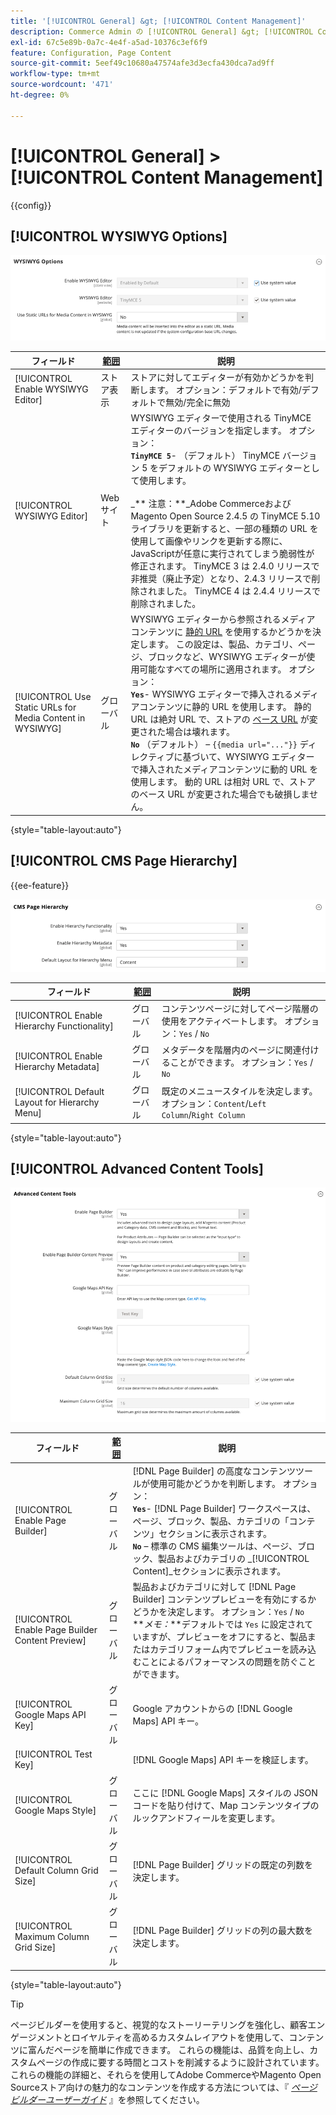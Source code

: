 ```yaml
---
title: '[!UICONTROL General] &gt; [!UICONTROL Content Management]'
description: Commerce Admin の [!UICONTROL General] &gt; [!UICONTROL Content Management] ページで設定を確認します。
exl-id: 67c5e89b-0a7c-4e4f-a5ad-10376c3ef6f9
feature: Configuration, Page Content
source-git-commit: 5eef49c10680a47574afe3d3ecfa430dca7ad9ff
workflow-type: tm+mt
source-wordcount: '471'
ht-degree: 0%

---
```


# [!UICONTROL General] > [!UICONTROL Content Management]

{{config}}

## [!UICONTROL WYSIWYG Options]

![WYSIWYG オプション ](./assets/content-management-wysiwyg-options.png)<!-- zoom -->

<!-- [WYSIWYG Options](https://docs.magento.com/user-guide/cms/editor.html) -->

| フィールド | [ 範囲 ](../../getting-started/websites-stores-views.md#scope-settings) | 説明 |
|--- |--- |--- |
| [!UICONTROL Enable WYSIWYG Editor] | ストア表示 | ストアに対してエディターが有効かどうかを判断します。 オプション：デフォルトで有効/デフォルトで無効/完全に無効 |
| [!UICONTROL WYSIWYG Editor] | Web サイト | WYSIWYG エディターで使用される TinyMCE エディターのバージョンを指定します。 オプション：<br/>**`TinyMCE 5`**- （デフォルト） TinyMCE バージョン 5 をデフォルトの WYSIWYG エディターとして使用します。<br><br>_** 注意：**_Adobe CommerceおよびMagento Open Source 2.4.5 の TinyMCE 5.10 ライブラリを更新すると、一部の種類の URL を使用して画像やリンクを更新する際に、JavaScriptが任意に実行されてしまう脆弱性が修正されます。 TinyMCE 3 は 2.4.0 リリースで非推奨（廃止予定）となり、2.4.3 リリースで削除されました。 TinyMCE 4 は 2.4.4 リリースで削除されました。 |
| [!UICONTROL Use Static URLs for Media Content in WYSIWYG] | グローバル | WYSIWYG エディターから参照されるメディアコンテンツに [ 静的 URL](../../content-design/catalog-urls-dynamic-media.md) を使用するかどうかを決定します。 この設定は、製品、カテゴリ、ページ、ブロックなど、WYSIWYG エディターが使用可能なすべての場所に適用されます。 オプション：<br/>**`Yes`**- WYSIWYG エディターで挿入されるメディアコンテンツに静的 URL を使用します。 静的 URL は絶対 URL で、ストアの [ ベース URL](../../stores-purchase/store-urls.md) が変更された場合は壊れます。<br/>**`No`** （デフォルト） – `{{media url="..."}}` ディレクティブに基づいて、WYSIWYG エディターで挿入されたメディアコンテンツに動的 URL を使用します。 動的 URL は相対 URL で、ストアのベース URL が変更された場合でも破損しません。 |

{style="table-layout:auto"}

## [!UICONTROL CMS Page Hierarchy]

{{ee-feature}}

![CMS ページ階層 ](./assets/content-management-cms-page-hierarchy.png)<!-- zoom -->

<!--[CMS Page Hierarchy](https://docs.magento.com/user-guide/cms/page-hierarchy.html) -->

| フィールド | [ 範囲 ](../../getting-started/websites-stores-views.md#scope-settings) | 説明 |
|--- |--- |--- |
| [!UICONTROL Enable Hierarchy Functionality] | グローバル | コンテンツページに対してページ階層の使用をアクティベートします。 オプション：`Yes` / `No` |
| [!UICONTROL Enable Hierarchy Metadata] | グローバル | メタデータを階層内のページに関連付けることができます。 オプション：`Yes` / `No` |
| [!UICONTROL Default Layout for Hierarchy Menu] | グローバル | 既定のメニュースタイルを決定します。 オプション：`Content`/`Left Column`/`Right Column` |

{style="table-layout:auto"}

## [!UICONTROL Advanced Content Tools]

![ 高度なコンテンツツール ](./assets/content-management-advanced-content-tools.png)<!-- zoom -->

<!-- [Advanced Content Tools](https://docs.magento.com/user-guide/cms/page-builder-workspace.html) -->

| フィールド | [ 範囲 ](../../getting-started/websites-stores-views.md#scope-settings) | 説明 |
|--- |--- |--- |
| [!UICONTROL Enable Page Builder] | グローバル | [!DNL Page Builder] の高度なコンテンツツールが使用可能かどうかを判断します。 オプション：<br/>**`Yes`**- [!DNL Page Builder] ワークスペースは、ページ、ブロック、製品、カテゴリの「コンテンツ」セクションに表示されます。<br/>**`No`** – 標準の CMS 編集ツールは、ページ、ブロック、製品およびカテゴリの _[!UICONTROL Content]_セクションに表示されます。 |
| [!UICONTROL Enable Page Builder Content Preview] | グローバル | 製品およびカテゴリに対して [!DNL Page Builder] コンテンツプレビューを有効にするかどうかを決定します。 オプション：`Yes` / `No` <br/>**_メモ：_**デフォルトでは `Yes` に設定されていますが、プレビューをオフにすると、製品またはカテゴリフォーム内でプレビューを読み込むことによるパフォーマンスの問題を防ぐことができます。 |
| [!UICONTROL Google Maps API Key] | グローバル | Google アカウントからの [!DNL Google Maps] API キー。 |
| [!UICONTROL Test Key] |  | [!DNL Google Maps] API キーを検証します。 |
| [!UICONTROL Google Maps Style] | グローバル | ここに [!DNL Google Maps] スタイルの JSON コードを貼り付けて、Map コンテンツタイプのルックアンドフィールを変更します。 |
| [!UICONTROL Default Column Grid Size] | グローバル | [!DNL Page Builder] グリッドの既定の列数を決定します。 |
| [!UICONTROL Maximum Column Grid Size] | グローバル | [!DNL Page Builder] グリッドの列の最大数を決定します。 |

{style="table-layout:auto"}

>[!TIP]
>
>ページビルダーを使用すると、視覚的なストーリーテリングを強化し、顧客エンゲージメントとロイヤルティを高めるカスタムレイアウトを使用して、コンテンツに富んだページを簡単に作成できます。 これらの機能は、品質を向上し、カスタムページの作成に要する時間とコストを削減するように設計されています。 これらの機能の詳細と、それらを使用してAdobe CommerceやMagento Open Sourceストア向けの魅力的なコンテンツを作成する方法については、『 [_ページビルダーユーザーガイド_](../../page-builder/guide-overview.md) 』を参照してください。
